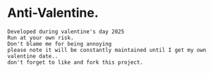 <!--- 12344678901234567 -->
# Anti-Valentine.
    Developed during valentine's day 2025
    Run at your own risk. 
    Don't blame me for being annoying 
    please note it will be constantly maintained until I get my own valentine date..
    don't forget to like and fork this project.
   
